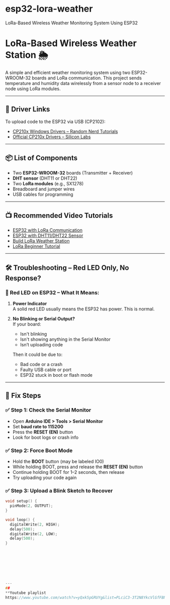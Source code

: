 # esp32-lora-weather
LoRa-Based Wireless Weather Monitoring System Using ESP32

# LoRa-Based Wireless Weather Station 🌦️

A simple and efficient weather monitoring system using two ESP32-WROOM-32 boards and LoRa communication. This project sends temperature and humidity data wirelessly from a sensor node to a receiver node using LoRa modules.

---

## 🔌 Driver Links

To upload code to the ESP32 via USB (CP2102):

- [CP210x Windows Drivers – Random Nerd Tutorials](https://randomnerdtutorials.com/installing-the-esp32-board-in-arduino-ide-windows-instructions/)
- [Official CP210x Drivers – Silicon Labs](https://www.silabs.com/software-and-tools/usb-to-uart-bridge-vcp-drivers)

---

## 📦 List of Components

- Two **ESP32-WROOM-32** boards (Transmitter + Receiver)
- **DHT sensor** (DHT11 or DHT22)
- Two **LoRa modules** (e.g., SX1278)
- Breadboard and jumper wires
- USB cables for programming

---

## 📺 Recommended Video Tutorials

- [ESP32 with LoRa Communication](https://www.youtube.com/watch?v=fOK3zN7rK6k)
- [ESP32 with DHT11/DHT22 Sensor](https://www.youtube.com/watch?v=PBK5lEc7LMc)
- [Build LoRa Weather Station](https://www.youtube.com/watch?v=qxFJyHRV2PI)
- [LoRa Beginner Tutorial](https://www.youtube.com/watch?v=x0cWiG1bW0Y)

---

## 🛠️ Troubleshooting – Red LED Only, No Response?

### 🔴 Red LED on ESP32 – What It Means:

1. **Power Indicator**  
   A solid red LED usually means the ESP32 has power. This is normal.

2. **No Blinking or Serial Output?**  
   If your board:
   - Isn't blinking
   - Isn't showing anything in the Serial Monitor
   - Isn’t uploading code  

   Then it could be due to:
   - Bad code or a crash
   - Faulty USB cable or port
   - ESP32 stuck in boot or flash mode

---

## 🔧 Fix Steps

### ✅ Step 1: Check the Serial Monitor
- Open **Arduino IDE > Tools > Serial Monitor**
- Set **baud rate to 115200**
- Press the **RESET (EN)** button
- Look for boot logs or crash info

### ✅ Step 2: Force Boot Mode
- Hold the **BOOT** button (may be labeled IO0)
- While holding BOOT, press and release the **RESET (EN)** button
- Continue holding BOOT for 1–2 seconds, then release
- Try uploading your code again

### ✅ Step 3: Upload a Blink Sketch to Recover
```cpp
void setup() {
  pinMode(2, OUTPUT);
}

void loop() {
  digitalWrite(2, HIGH);
  delay(500);
  digitalWrite(2, LOW);
  delay(500);
}








---
##
**Youtube playlist
https://www.youtube.com/watch?v=yQxk5pGRUYg&list=PLciC3-3T2N8YkcVlGfFBNGvLlwemC4nzt
